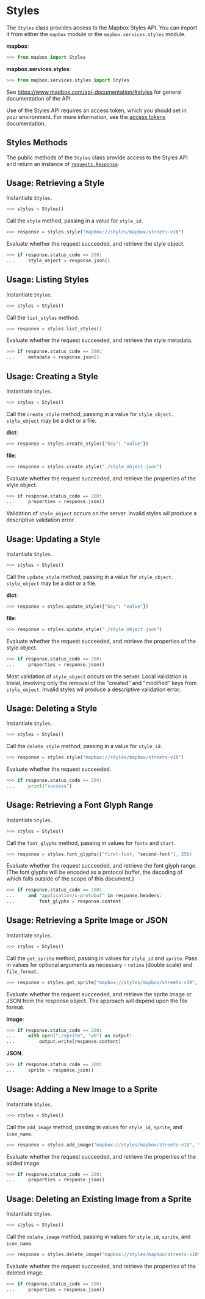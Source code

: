 # Styles

The `Styles` class provides access to the Mapbox Styles API.  You can import it from either the `mapbox` module or the `mapbox.services.styles` module.

__mapbox__:

```python
>>> from mapbox import Styles

```

__mapbox.services.styles__:

```python
>>> from mapbox.services.styles import Styles

```

See https://www.mapbox.com/api-documentation/#styles for general documentation of the API.

Use of the Styles API requires an access token, which you should set in your environment.  For more information, see the [access tokens](access_tokens.md) documentation.

## Styles Methods

The public methods of the `Styles` class provide access to the Styles API and return an instance of [`requests.Response`](http://docs.python-requests.org/en/latest/api/#requests.Response).

## Usage: Retrieving a Style

Instantiate `Styles`.

```python
>>> styles = Styles()

```

Call the `style` method, passing in a value for `style_id`.

```python
>>> response = styles.style("mapbox://styles/mapbox/streets-v10")

```

Evaluate whether the request succeeded, and retrieve the style object.

```python
>>> if response.status_code == 200:
...     style_object = response.json()

```

## Usage: Listing Styles

Instantiate `Styles`.

```python
>>> styles = Styles()

```

Call the `list_styles` method.

```python
>>> response = styles.list_styles()

```

Evaluate whether the request succeeded, and retrieve the style metadata.

```python
>>> if response.status_code == 200:
...     metadata = response.json()

```

## Usage: Creating a Style

Instantiate `Styles`.

```python
>>> styles = Styles()

```

Call the `create_style` method, passing in a value for `style_object`.  `style_object` may be a dict or a file.


__dict__:

```python
>>> response = styles.create_style({"key": "value"})

```

__file__:

```python
>>> response = styles.create_style("./style_object.json")

```

Evaluate whether the request succeeded, and retrieve the properties of the style object.

```python
>>> if response.status_code == 200:
...     properties = response.json()

```

Validation of `style_object` occurs on the server.  Invalid styles wil produce a descriptive validation error.

## Usage: Updating a Style

Instantiate `Styles`.

```python
>>> styles = Styles()

```

Call the `update_style` method, passing in a value for `style_object`.  `style_object` may be a dict or a file.


__dict__:

```python
>>> response = styles.update_style({"key": "value"})

```

__file__:

```python
>>> response = styles.update_style("./style_object.json")

```

Evaluate whether the request succeeded, and retrieve the properties of the style object.

```python
>>> if response.status_code == 200:
...     properties = response.json()

```

Most validation of `style_object` occurs on the server.  Local validation is trivial, involving only the removal of the "created" and "modified" keys from `style_object`.  Invalid styles wil produce a descriptive validation error.

## Usage: Deleting a Style

Instantiate `Styles`.

```python
>>> styles = Styles()

```

Call the `delete_style` method, passing in a value for `style_id`.

```python
>>> response = styles.style("mapbox://styles/mapbox/streets-v10")

```

Evaluate whether the request succeeded.

```python
>>> if response.status_code == 204:
...     print("success")

```

## Usage: Retrieving a Font Glyph Range

Instantiate `Styles`.

```python
>>> styles = Styles()

```

Call the `font_glyphs` method, passing in values for `fonts` and `start`.

```python
>>> response = styles.font_glyphs(["first-font, "second-font"], 256)

```

Evaluate whether the request succeeded, and retrieve the font glyph range.  (The font glyphs will be encoded as a protocol buffer, the decoding of which falls outside of the scope of this document.)

```python
>>> if response.status_code == 200\
...     and "application/x-protobuf" in response.headers:
...         font_glyphs = response.content
```

## Usage: Retrieving a Sprite Image or JSON

Instantiate `Styles`.

```python
>>> styles = Styles()

```

Call the `get_sprite` method, passing in values for `style_id` and `sprite`.  Pass in values for optional arguments as necessary - `retina` (double scale) and `file_format`.


```python
>>> response = styles.get_sprite("mapbox://styles/mapbox/streets-v10", "sprite")

```

Evaluate whether the request succeeded, and retrieve the sprite image or JSON from the response object.  The approach will depend upon the file format.

__image__:

```python
>>> if response.status_code == 200:
...     with open("./sprite", "wb") as output:
...         output.write(response.content)

```

__JSON__:
```python
>>> if response.status_code == 200:
...     sprite = response.json()

```

## Usage: Adding a New Image to a Sprite

Instantiate `Styles`.

```python
>>> styles = Styles()

```

Call the `add_image` method, passing in values for `style_id`, `sprite`, and `icon_name`.

```python
>>> response = styles.add_image("mapbox://styles/mapbox/streets-v10", "sprite", "icon.svg")

```

Evaluate whether the request succeeded, and retrieve the properties of the added image.

```python
>>> if response.status_code == 200:
...     properties = response.json()

```

## Usage: Deleting an Existing Image from a Sprite

Instantiate `Styles`.

```python
>>> styles = Styles()

```

Call the `delete_image` method, passing in values for `style_id`, `sprite`, and `icon_name`.

```python
>>> response = styles.delete_image("mapbox://styles/mapbox/streets-v10", "sprite", "icon.svg")

```

Evaluate whether the request succeeded, and retrieve the properties of the deleted image.

```python
>>> if response.status_code == 200:
...     properties = response.json()

```
